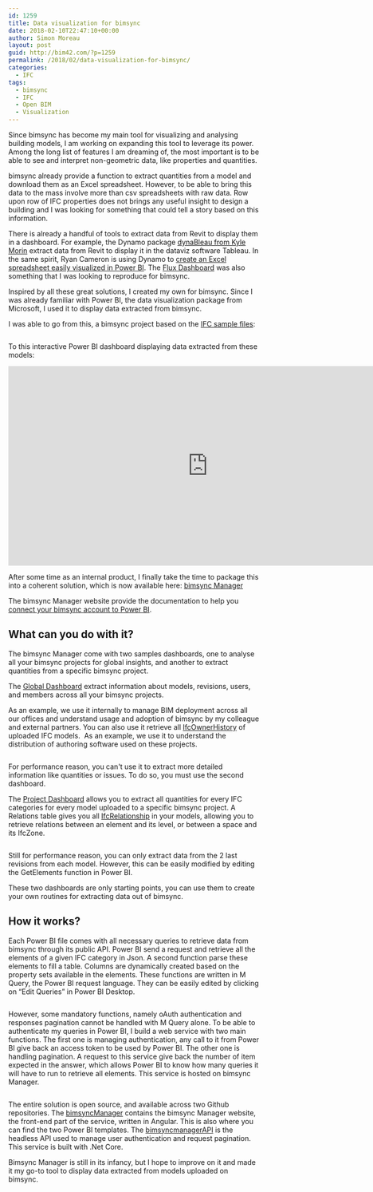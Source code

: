 ```yaml
---
id: 1259
title: Data visualization for bimsync
date: 2018-02-10T22:47:10+00:00
author: Simon Moreau
layout: post
guid: http://bim42.com/?p=1259
permalink: /2018/02/data-visualization-for-bimsync/
categories:
  - IFC
tags:
  - bimsync
  - IFC
  - Open BIM
  - Visualization
---
```

Since bimsync has become my main tool for visualizing and analysing building models, I am working on expanding this tool to leverage its power. Among the long list of features I am dreaming of, the most important is to be able to see and interpret non-geometric data, like properties and quantities.

bimsync already provide a function to extract quantities from a model and download them as an Excel spreadsheet. However, to be able to bring this data to the mass involve more than csv spreadsheets with raw data. Row upon row of IFC properties does not brings any useful insight to design a building and I was looking for something that could tell a story based on this information.

There is already a handful of tools to extract data from Revit to display them in a dashboard. For example, the Dynamo package [dynaBleau from Kyle Morin](http://blog.kylemorin.co/2015/03/dynableau-dynamo-tableau/) extract data from Revit to display it in the dataviz software Tableau. In the same spirit, Ryan Cameron is using Dynamo to [create an Excel spreadsheet easily visualized in Power BI](https://www.youtube.com/watch?time_continue=1&v=72QDQhmpEfU). The [Flux Dashboard](https://labs.flux.io/dashboard/) was also something that I was looking to reproduce for bimsync.

Inspired by all these great solutions, I created my own for bimsync. Since I was already familiar with Power BI, the data visualization package from Microsoft, I used it to display data extracted from bimsync.

I was able to go from this, a bimsync project based on the [IFC sample files](http://www.nibs.org/?page=bsa_commonbimfiles):

![<img class="aligncenter size-large wp-image-1269" src="https://bim42.com/wp-content/uploads/2018/02/bimsyncModel-1024x587.png" alt="" width="584" height="335" srcset="https://bim42.com/wp-content/uploads/2018/02/bimsyncModel-1024x587.png 1024w, https://bim42.com/wp-content/uploads/2018/02/bimsyncModel-300x172.png 300w, https://bim42.com/wp-content/uploads/2018/02/bimsyncModel-768x440.png 768w, https://bim42.com/wp-content/uploads/2018/02/bimsyncModel-500x287.png 500w" sizes="(max-width: 584px) 100vw, 584px" />](https://bim42.com/wp-content/uploads/2018/02/bimsyncModel.png)

To this interactive Power BI dashboard displaying data extracted from these models:

<iframe width="800" height="400" src="https://app.powerbi.com/view?r=eyJrIjoiZGY2ZDU2YTktOTE0Zi00NDgzLTk1NGItYjg2Y2QwOTc4MTQ4IiwidCI6IjRiZGExYzA1LTc3ZTgtNDM4OS1iNjliLTA1N2EzNzBlNjY1YSIsImMiOjh9" frameborder="0" allowFullScreen="true"></iframe>

After some time as an internal product, I finally take the time to package this into a coherent solution, which is now available here: [bimsync Manager](https://bimsyncmanager.firebaseapp.com/home)

The bimsync Manager website provide the documentation to help you [connect your bimsync account to Power BI](https://bimsyncmanager.firebaseapp.com/documentation#SetUp).

## What can you do with it?

The bimsync Manager come with two samples dashboards, one to analyse all your bimsync projects for global insights, and another to extract quantities from a specific bimsync project.

The [Global Dashboard](https://bimsyncmanager.firebaseapp.com/documentation#GlobalDashboard) extract information about models, revisions, users, and members across all your bimsync projects.

As an example, we use it internally to manage BIM deployment across all our offices and understand usage and adoption of bimsync by my colleague and external partners. You can also use it retrieve all [IfcOwnerHistory](http://www.buildingsmart-tech.org/ifc/IFC4/final/html/schema/ifcutilityresource/lexical/ifcownerhistory.htm) of uploaded IFC models.  As an example, we use it to understand the distribution of authoring software used on these projects.

![<img class="aligncenter size-large wp-image-1262" src="https://bim42.com/wp-content/uploads/2018/02/softwareUsed-1024x594.png" alt="" width="584" height="339" srcset="https://bim42.com/wp-content/uploads/2018/02/softwareUsed-1024x594.png 1024w, https://bim42.com/wp-content/uploads/2018/02/softwareUsed-300x174.png 300w, https://bim42.com/wp-content/uploads/2018/02/softwareUsed-768x446.png 768w, https://bim42.com/wp-content/uploads/2018/02/softwareUsed-500x290.png 500w" sizes="(max-width: 584px) 100vw, 584px" />](https://bim42.com/wp-content/uploads/2018/02/softwareUsed.png)

For performance reason, you can't use it to extract more detailed information like quantities or issues. To do so, you must use the second dashboard.

The [Project Dashboard](https://bimsyncmanager.firebaseapp.com/documentation#ProjectDashboard) allows you to extract all quantities for every IFC categories for every model uploaded to a specific bimsync project. A Relations table gives you all [IfcRelationship](http://www.buildingsmart-tech.org/ifc/IFC4/final/html/schema/ifckernel/lexical/ifcrelationship.htm) in your models, allowing you to retrieve relations between an element and its level, or between a space and its IfcZone.

![<img class="aligncenter size-large wp-image-1260" src="https://bim42.com/wp-content/uploads/2018/02/powerbi-interface-1024x601.png" alt="" width="584" height="343" srcset="https://bim42.com/wp-content/uploads/2018/02/powerbi-interface-1024x601.png 1024w, https://bim42.com/wp-content/uploads/2018/02/powerbi-interface-300x176.png 300w, https://bim42.com/wp-content/uploads/2018/02/powerbi-interface-768x451.png 768w, https://bim42.com/wp-content/uploads/2018/02/powerbi-interface-500x293.png 500w, https://bim42.com/wp-content/uploads/2018/02/powerbi-interface.png 1590w" sizes="(max-width: 584px) 100vw, 584px" />](https://bim42.com/wp-content/uploads/2018/02/powerbi-interface.png)

Still for performance reason, you can only extract data from the 2 last revisions from each model. However, this can be easily modified by editing the GetElements function in Power BI.

These two dashboards are only starting points, you can use them to create your own routines for extracting data out of bimsync.

## How it works?

Each Power BI file comes with all necessary queries to retrieve data from bimsync through its public API. Power BI send a request and retrieve all the elements of a given IFC category in Json. A second function parse these elements to fill a table. Columns are dynamically created based on the property sets available in the elements. These functions are written in M Query, the Power BI request language. They can be easily edited by clicking on &#8220;Edit Queries&#8221; in Power BI Desktop.

![<img class="aligncenter size-large wp-image-1270" src="https://bim42.com/wp-content/uploads/2018/02/working1-1024x423.png" alt="" width="584" height="241" srcset="https://bim42.com/wp-content/uploads/2018/02/working1-1024x423.png 1024w, https://bim42.com/wp-content/uploads/2018/02/working1-300x124.png 300w, https://bim42.com/wp-content/uploads/2018/02/working1-768x317.png 768w, https://bim42.com/wp-content/uploads/2018/02/working1-500x207.png 500w" sizes="(max-width: 584px) 100vw, 584px" />](https://bim42.com/wp-content/uploads/2018/02/working1.png)

However, some mandatory functions, namely oAuth authentication and responses pagination cannot be handled with M Query alone. To be able to authenticate my queries in Power BI, I build a web service with two main functions. The first one is managing authentication, any call to it from Power BI give back an access token to be used by Power BI. The other one is handling pagination. A request to this service give back the number of item expected in the answer, which allows Power BI to know how many queries it will have to run to retrieve all elements. This service is hosted on bimsync Manager.

![<img class="aligncenter size-large wp-image-1271" src="https://bim42.com/wp-content/uploads/2018/02/working2-1024x664.png" alt="" width="584" height="379" srcset="https://bim42.com/wp-content/uploads/2018/02/working2-1024x664.png 1024w, https://bim42.com/wp-content/uploads/2018/02/working2-300x195.png 300w, https://bim42.com/wp-content/uploads/2018/02/working2-768x498.png 768w, https://bim42.com/wp-content/uploads/2018/02/working2-463x300.png 463w" sizes="(max-width: 584px) 100vw, 584px" />](https://bim42.com/wp-content/uploads/2018/02/working2.png)

The entire solution is open source, and available across two Github repositories. The [bimsyncManager](https://github.com/simonmoreau/bimsyncManager) contains the bimsync Manager website, the front-end part of the service, written in Angular. This is also where you can find the two Power BI templates. The [bimsyncmanagerAPI](https://github.com/simonmoreau/bimsyncmanagerAPI) is the headless API used to manage user authentication and request pagination. This service is built with .Net Core.

Bimsync Manager is still in its infancy, but I hope to improve on it and made it my go-to tool to display data extracted from models uploaded on bimsync.